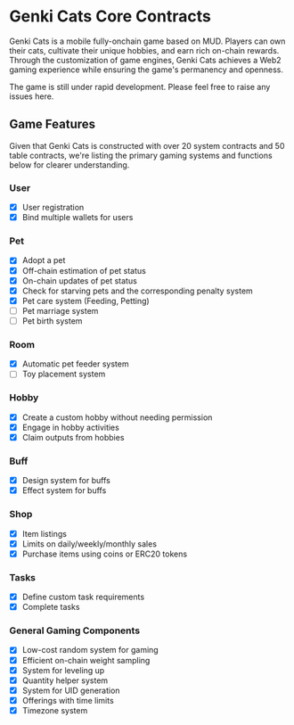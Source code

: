 # Genki Cats Core Contracts

Genki Cats is a mobile fully-onchain game based on MUD. Players can own their cats, cultivate their unique hobbies, and earn rich on-chain rewards. Through the customization of game engines, Genki Cats achieves a Web2 gaming experience while ensuring the game's permanency and openness.

The game is still under rapid development. Please feel free to raise any issues here.

## Game Features

Given that Genki Cats is constructed with over 20 system contracts and 50 table contracts, we're listing the primary gaming systems and functions below for clearer understanding.

### User

- [x] User registration
- [x] Bind multiple wallets for users

### Pet

- [x] Adopt a pet
- [x] Off-chain estimation of pet status
- [x] On-chain updates of pet status
- [x] Check for starving pets and the corresponding penalty system
- [x] Pet care system (Feeding, Petting)
- [ ] Pet marriage system
- [ ] Pet birth system

### Room

- [x] Automatic pet feeder system
- [ ] Toy placement system

### Hobby

- [x] Create a custom hobby without needing permission
- [x] Engage in hobby activities
- [x] Claim outputs from hobbies

### Buff

- [x] Design system for buffs
- [x] Effect system for buffs

### Shop

- [x] Item listings
- [x] Limits on daily/weekly/monthly sales
- [x] Purchase items using coins or ERC20 tokens

### Tasks

- [x] Define custom task requirements
- [x] Complete tasks

### General Gaming Components

- [x] Low-cost random system for gaming
- [x] Efficient on-chain weight sampling
- [x] System for leveling up
- [x] Quantity helper system
- [x] System for UID generation
- [x] Offerings with time limits
- [x] Timezone system
